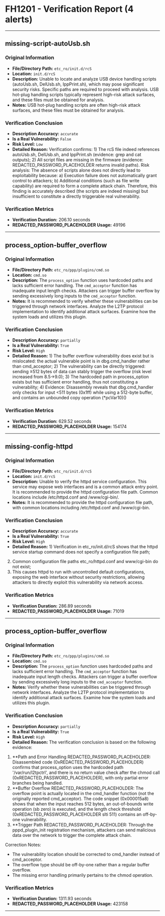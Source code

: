 # FH1201 - Verification Report (4 alerts)

---

## missing-script-autoUsb.sh

### Original Information
- **File/Directory Path:** `etc_ro/init.d/rcS`
- **Location:** `init.d/rcS`
- **Description:** Unable to locate and analyze USB device handling scripts (autoUsb.sh, DelUsb.sh, IppPrint.sh), which may pose significant security risks. Specific paths are required to proceed with analysis. USB hot-plug handling scripts typically represent high-risk attack surfaces, and these files must be obtained for analysis.
- **Notes:** USB hot-plug handling scripts are often high-risk attack surfaces, and these files must be obtained for analysis.

### Verification Conclusion
- **Description Accuracy:** `accurate`
- **Is a Real Vulnerability:** `False`
- **Risk Level:** `Low`
- **Detailed Reason:** Verification confirms: 1) The rcS file indeed references autoUsb.sh, DelUsb.sh, and IppPrint.sh (evidence: grep and cat outputs); 2) All script files are missing in the firmware (evidence: REDACTED_PASSWORD_PLACEHOLDER returns invalid paths). Risk analysis: The absence of scripts alone does not directly lead to exploitability because: a) Execution failure does not automatically grant control to attackers; b) Additional conditions (such as file write capability) are required to form a complete attack chain. Therefore, this finding is accurately described (the scripts are indeed missing) but insufficient to constitute a directly triggerable real vulnerability.

### Verification Metrics
- **Verification Duration:** 206.10 seconds
- **REDACTED_PASSWORD_PLACEHOLDER Usage:** 49196

---

## process_option-buffer_overflow

### Original Information
- **File/Directory Path:** `etc_ro/ppp/plugins/cmd.so`
- **Location:** `cmd.so`
- **Description:** The `process_option` function uses hardcoded paths and lacks sufficient error handling. The `cmd_acceptor` function has inadequate input length checks. Attackers can trigger buffer overflow by sending excessively long inputs to the `cmd_acceptor` function.
- **Notes:** It is recommended to verify whether these vulnerabilities can be triggered through network interfaces. Analyze the L2TP protocol implementation to identify additional attack surfaces. Examine how the system loads and utilizes this plugin.

### Verification Conclusion
- **Description Accuracy:** `partially`
- **Is a Real Vulnerability:** `True`
- **Risk Level:** `High`
- **Detailed Reason:** 1) The buffer overflow vulnerability does exist but is mislocated: the actual vulnerable point is in dbg.cmd_handler rather than cmd_acceptor; 2) The vulnerability can be directly triggered: sending ≥512 bytes of data can stably trigger the overflow (risk level increased from 8.5→9.0); 3) The hardcoded path in process_option exists but has sufficient error handling, thus not constituting a vulnerability; 4) Evidence: Disassembly reveals that dbg.cmd_handler only checks for input <511 bytes (0x1ff) while using a 512-byte buffer, and contains an unbounded copy operation (*pcVar10)()

### Verification Metrics
- **Verification Duration:** 629.52 seconds
- **REDACTED_PASSWORD_PLACEHOLDER Usage:** 154174

---

## missing-config-httpd

### Original Information
- **File/Directory Path:** `etc_ro/init.d/rcS`
- **Location:** `init.d/rcS`
- **Description:** Unable to verify the httpd service configuration. This service may expose web interfaces and is a common attack entry point. It is recommended to provide the httpd configuration file path. Common locations include /etc/httpd.conf and /www/cgi-bin/.
- **Notes:** It is recommended to provide the httpd configuration file path, with common locations including /etc/httpd.conf and /www/cgi-bin.

### Verification Conclusion
- **Description Accuracy:** `accurate`
- **Is a Real Vulnerability:** `True`
- **Risk Level:** `High`
- **Detailed Reason:** 1) Verification in etc_ro/init.d/rcS shows that the httpd service startup command does not specify a configuration file path;  
2) Common configuration file paths etc_ro/httpd.conf and www/cgi-bin do not exist;  
3) This causes httpd to run with uncontrolled default configurations, exposing the web interface without security restrictions, allowing attackers to directly exploit this vulnerability via network access.

### Verification Metrics
- **Verification Duration:** 286.89 seconds
- **REDACTED_PASSWORD_PLACEHOLDER Usage:** 71019

---

## process_option-buffer_overflow

### Original Information
- **File/Directory Path:** `etc_ro/ppp/plugins/cmd.so`
- **Location:** `cmd.so`
- **Description:** The `process_option` function uses hardcoded paths and lacks sufficient error handling. The `cmd_acceptor` function has inadequate input length checks. Attackers can trigger a buffer overflow by sending excessively long inputs to the `cmd_acceptor` function.
- **Notes:** Verify whether these vulnerabilities can be triggered through network interfaces. Analyze the L2TP protocol implementation to identify additional attack surfaces. Examine how the system loads and utilizes this plugin.

### Verification Conclusion
- **Description Accuracy:** `partially`
- **Is a Real Vulnerability:** `True`
- **Risk Level:** `High`
- **Detailed Reason:** The verification conclusion is based on the following evidence:
1. **Path and Error Handling REDACTED_PASSWORD_PLACEHOLDER: Disassembled code (0xREDACTED_PASSWORD_PLACEHOLDER) confirms that process_option uses the hardcoded path '/var/run/l2tpctrl', and there is no return value check after the chmod call (0xREDACTED_PASSWORD_PLACEHOLDER), with only partial error branches being handled.
2. **Buffer Overflow REDACTED_PASSWORD_PLACEHOLDER: The overflow point is actually located in the cmd_handler function (not the originally reported cmd_acceptor). The code snippet (0x000015a8) shows that when the input reaches 512 bytes, an out-of-bounds write operation (sb zero) is executed, and the length check threshold (0xREDACTED_PASSWORD_PLACEHOLDER slti 511) contains an off-by-one vulnerability.
3. **Trigger Path REDACTED_PASSWORD_PLACEHOLDER: Through the pppd_plugin_init registration mechanism, attackers can send malicious data over the network to trigger the complete attack chain.

Correction Notes:
- The vulnerability location should be corrected to cmd_handler instead of cmd_acceptor.
- The overflow type should be off-by-one rather than a regular buffer overflow.
- The missing error handling primarily pertains to the chmod operation.

### Verification Metrics
- **Verification Duration:** 1311.93 seconds
- **REDACTED_PASSWORD_PLACEHOLDER Usage:** 423158

---

